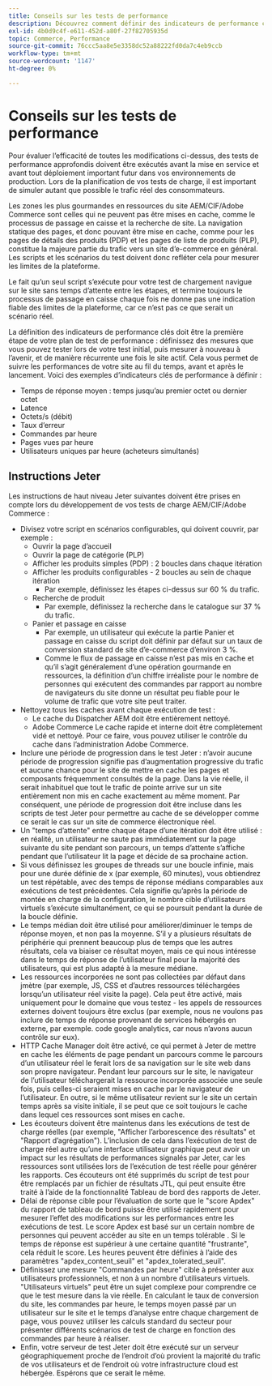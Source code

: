 ```yaml
---
title: Conseils sur les tests de performance
description: Découvrez comment définir des indicateurs de performance clés pour lancer votre solution Adobe Commerce et Adobe Experience Manager.
exl-id: 4b0d9c4f-e611-452d-a80f-27f82705935d
topic: Commerce, Performance
source-git-commit: 76ccc5aa8e5e3358dc52a88222fd0da7c4eb9ccb
workflow-type: tm+mt
source-wordcount: '1147'
ht-degree: 0%

---
```


# Conseils sur les tests de performance

Pour évaluer l’efficacité de toutes les modifications ci-dessus, des tests de performance approfondis doivent être exécutés avant la mise en service et avant tout déploiement important futur dans vos environnements de production. Lors de la planification de vos tests de charge, il est important de simuler autant que possible le trafic réel des consommateurs.

Les zones les plus gourmandes en ressources du site AEM/CIF/Adobe Commerce sont celles qui ne peuvent pas être mises en cache, comme le processus de passage en caisse et la recherche de site. La navigation statique des pages, et donc pouvant être mise en cache, comme pour les pages de détails des produits (PDP) et les pages de liste de produits (PLP), constitue la majeure partie du trafic vers un site d’e-commerce en général. Les scripts et les scénarios du test doivent donc refléter cela pour mesurer les limites de la plateforme.

Le fait qu’un seul script s’exécute pour votre test de chargement navigue sur le site sans temps d’attente entre les étapes, et termine toujours le processus de passage en caisse chaque fois ne donne pas une indication fiable des limites de la plateforme, car ce n’est pas ce que serait un scénario réel.

La définition des indicateurs de performance clés doit être la première étape de votre plan de test de performance : définissez des mesures que vous pouvez tester lors de votre test initial, puis mesurer à nouveau à l’avenir, et de manière récurrente une fois le site actif. Cela vous permet de suivre les performances de votre site au fil du temps, avant et après le lancement. Voici des exemples d’indicateurs clés de performance à définir :

- Temps de réponse moyen : temps jusqu’au premier octet ou dernier octet
- Latence
- Octets/s (débit)
- Taux d’erreur
- Commandes par heure
- Pages vues par heure
- Utilisateurs uniques par heure (acheteurs simultanés)

## Instructions Jeter

Les instructions de haut niveau Jeter suivantes doivent être prises en compte lors du développement de vos tests de charge AEM/CIF/Adobe Commerce :

- Divisez votre script en scénarios configurables, qui doivent couvrir, par exemple :
   - Ouvrir la page d’accueil
   - Ouvrir la page de catégorie (PLP)
   - Afficher les produits simples (PDP) : 2 boucles dans chaque itération
   - Afficher les produits configurables - 2 boucles au sein de chaque itération
      - Par exemple, définissez les étapes ci-dessus sur 60 % du trafic.
   - Recherche de produit
      - Par exemple, définissez la recherche dans le catalogue sur 37 % du trafic.
   - Panier et passage en caisse
      - Par exemple, un utilisateur qui exécute la partie Panier et passage en caisse du script doit définir par défaut sur un taux de conversion standard de site d’e-commerce d’environ 3 %.
      - Comme le flux de passage en caisse n’est pas mis en cache et qu’il s’agit généralement d’une opération gourmande en ressources, la définition d’un chiffre irréaliste pour le nombre de personnes qui exécutent des commandes par rapport au nombre de navigateurs du site donne un résultat peu fiable pour le volume de trafic que votre site peut traiter.
- Nettoyez tous les caches avant chaque exécution de test :
   - Le cache du Dispatcher AEM doit être entièrement nettoyé.
   - Adobe Commerce Le cache rapide et interne doit être complètement vidé et nettoyé. Pour ce faire, vous pouvez utiliser le contrôle du cache dans l’administration Adobe Commerce.
- Inclure une période de progression dans le test Jeter : n’avoir aucune période de progression signifie pas d’augmentation progressive du trafic et aucune chance pour le site de mettre en cache les pages et composants fréquemment consultés de la page. Dans la vie réelle, il serait inhabituel que tout le trafic de pointe arrive sur un site entièrement non mis en cache exactement au même moment. Par conséquent, une période de progression doit être incluse dans les scripts de test Jeter pour permettre au cache de se développer comme ce serait le cas sur un site de commerce électronique réel.
- Un &quot;temps d’attente&quot; entre chaque étape d’une itération doit être utilisé : en réalité, un utilisateur ne saute pas immédiatement sur la page suivante du site pendant son parcours, un temps d’attente s’affiche pendant que l’utilisateur lit la page et décide de sa prochaine action.
- Si vous définissez les groupes de threads sur une boucle infinie, mais pour une durée définie de x (par exemple, 60 minutes), vous obtiendrez un test répétable, avec des temps de réponse médians comparables aux exécutions de test précédentes. Cela signifie qu’après la période de montée en charge de la configuration, le nombre cible d’utilisateurs virtuels s’exécute simultanément, ce qui se poursuit pendant la durée de la boucle définie.
- Le temps médian doit être utilisé pour améliorer/diminuer le temps de réponse moyen, et non pas la moyenne. S’il y a plusieurs résultats de périphérie qui prennent beaucoup plus de temps que les autres résultats, cela va biaiser ce résultat moyen, mais ce qui nous intéresse dans le temps de réponse de l’utilisateur final pour la majorité des utilisateurs, qui est plus adapté à la mesure médiane.
- Les ressources incorporées ne sont pas collectées par défaut dans jmètre (par exemple, JS, CSS et d’autres ressources téléchargées lorsqu’un utilisateur réel visite la page). Cela peut être activé, mais uniquement pour le domaine que vous testez - les appels de ressources externes doivent toujours être exclus (par exemple, nous ne voulons pas inclure de temps de réponse provenant de services hébergés en externe, par exemple. code google analytics, car nous n’avons aucun contrôle sur eux).
- HTTP Cache Manager doit être activé, ce qui permet à Jeter de mettre en cache les éléments de page pendant un parcours comme le parcours d’un utilisateur réel le ferait lors de sa navigation sur le site web dans son propre navigateur. Pendant leur parcours sur le site, le navigateur de l’utilisateur téléchargerait la ressource incorporée associée une seule fois, puis celles-ci seraient mises en cache par le navigateur de l’utilisateur. En outre, si le même utilisateur revient sur le site un certain temps après sa visite initiale, il se peut que ce soit toujours le cache dans lequel ces ressources sont mises en cache.
- Les écouteurs doivent être maintenus dans les exécutions de test de charge réelles (par exemple, &quot;Afficher l’arborescence des résultats&quot; et &quot;Rapport d’agrégation&quot;). L’inclusion de cela dans l’exécution de test de charge réel autre qu’une interface utilisateur graphique peut avoir un impact sur les résultats de performances signalés par Jeter, car les ressources sont utilisées lors de l’exécution de test réelle pour générer les rapports. Ces écouteurs ont été supprimés du script de test pour être remplacés par un fichier de résultats JTL, qui peut ensuite être traité à l’aide de la fonctionnalité Tableau de bord des rapports de Jeter.
- Délai de réponse cible pour l’évaluation de sorte que le &quot;score Apdex&quot; du rapport de tableau de bord puisse être utilisé rapidement pour mesurer l’effet des modifications sur les performances entre les exécutions de test. Le score Apdex est basé sur un certain nombre de personnes qui peuvent accéder au site en un temps tolérable . Si le temps de réponse est supérieur à une certaine quantité &quot;frustrante&quot;, cela réduit le score. Les heures peuvent être définies à l’aide des paramètres &quot;apdex_content_seuil&quot; et &quot;apdex_tolerated_seuil&quot;.
- Définissez une mesure &quot;Commandes par heure&quot; cible à présenter aux utilisateurs professionnels, et non à un nombre d’utilisateurs virtuels. &quot;Utilisateurs virtuels&quot; peut être un sujet complexe pour comprendre ce que le test mesure dans la vie réelle. En calculant le taux de conversion du site, les commandes par heure, le temps moyen passé par un utilisateur sur le site et le temps d’analyse entre chaque chargement de page, vous pouvez utiliser les calculs standard du secteur pour présenter différents scénarios de test de charge en fonction des commandes par heure à réaliser.
- Enfin, votre serveur de test Jeter doit être exécuté sur un serveur géographiquement proche de l’endroit d’où provient la majorité du trafic de vos utilisateurs et de l’endroit où votre infrastructure cloud est hébergée. Espérons que ce serait le même.
